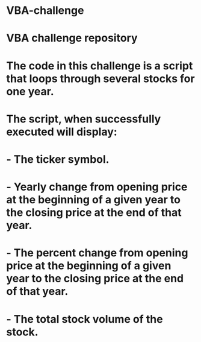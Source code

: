 # VBA-challenge
# VBA challenge repository
# The code in this challenge is a script that loops through several stocks for one year.
# The script, when successfully executed will display:
#     - The ticker symbol.
#     - Yearly change from opening price at the beginning of a given year to the closing price at the end of that year.
#     - The percent change from opening price at the beginning of a given year to the closing price at the end of that year.
#     - The total stock volume of the stock.
